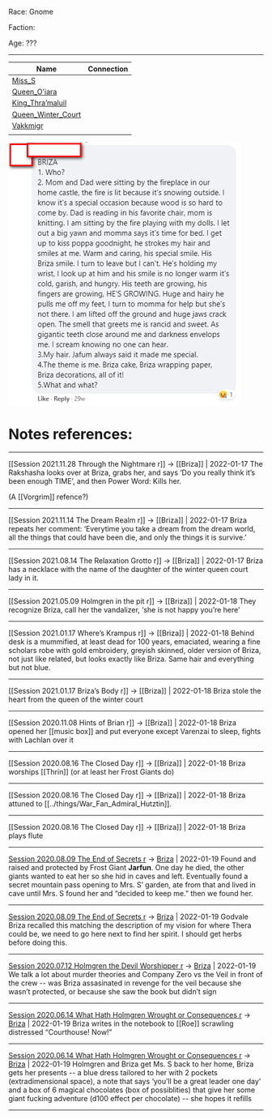 Race: Gnome

Faction:

Age: ???

***
| Name                                        | Connection |
| ------------------------------------------- | ---------- |
| [Miss_S](Miss_S.md)                         |            |
| [Queen_O'iara](Queen_O'iara.md)           |            |
| [King_Thra’maluil](King_Thra’maluil.md)     |            |
| [Queen_Winter_Court](Queen_Winter_Court.md) |            |
| [Vakkmigr](Vakkmigr.md)                     |            |
|                                             |            |




![Qs2](../Attachments/Qs2.png)

# Notes references:
---

[[Session 2021.11.28 Through the Nightmare r]] -> [[Briza]] | 2022-01-17
 The Rakshasha looks over at Briza, grabs her, and says ‘Do you really think it’s been enough TIME’, and then Power Word: Kills her.

(A [[Vorgrim]] refence?)

---

[[Session 2021.11.14 The Dream Realm r]] -> [[Briza]] | 2022-01-17
Briza repeats her comment: ‘Everytime you take a dream from the dream world, all the things that could have been die, and only the things it is survive.’

---

[[Session 2021.08.14 The Relaxation Grotto r]] -> [[Briza]] | 2022-01-17
Briza has a necklace with the name of the daughter of the winter queen court lady in it.

---

[[Session 2021.05.09 Holmgren in the pit r]] -> [[Briza]] | 2022-01-18
They recognize Briza, call her the vandalizer, ‘she is not happy you’re here’

---

[[Session 2021.01.17 Where’s Krampus r]] -> [[Briza]] | 2022-01-18
Behind desk is a mummified, at least dead for 100 years, emaciated, wearing a fine scholars robe with gold embroidery, greyish skinned, older version of Briza, not just like related, but looks exactly like Briza. Same hair and everything but not blue.

---

[[Session 2021.01.17 Briza’s Body r]] -> [[Briza]] | 2022-01-18
Briza stole the heart from the queen of the winter court

---

[[Session 2020.11.08 Hints of Brian r]] -> [[Briza]] | 2022-01-18
Briza opened her [[music box]] and put everyone except Varenzai to sleep, fights with Lachlan over it

---

[[Session 2020.08.16 The Closed Day r]] -> [[Briza]] | 2022-01-18
Briza worships [[Thrin]] (or at least her Frost Giants do)

---

[[Session 2020.08.16 The Closed Day r]] -> [[Briza]] | 2022-01-18
Briza attuned to [[../things/War_Fan_Admiral_Hutztin]].

---

[[Session 2020.08.16 The Closed Day r]] -> [[Briza]] | 2022-01-18
Briza plays flute

---

[Session 2020.08.09 The End of Secrets r](../sessions/notes_matteo_brianedit/Session%202020.08.09%20The%20End%20of%20Secrets%20r.md) -> [Briza](Briza.md) | 2022-01-19
Found and raised and protected by Frost Giant **Jarfun**. One day he died, the other giants wanted to eat her so she hid in caves and left. Eventually found a secret mountain pass opening to Mrs. S’ garden, ate from that and lived in cave until Mrs. S found her and “decided to keep me.” then we found her.

---

[Session 2020.08.09 The End of Secrets r](../sessions/notes_matteo_brianedit/Session%202020.08.09%20The%20End%20of%20Secrets%20r.md) -> [Briza](Briza.md) | 2022-01-19
Godvale
Briza recalled this matching the description of my vision for where Thera could be, we need to go here next to find her spirit. I should get herbs before doing this.

---

[Session 2020.07.12 Holmgren the Devil Worshipper r](../sessions/notes_matteo_brianedit/Session%202020.07.12%20Holmgren%20the%20Devil%20Worshipper%20r.md) -> [Briza](Briza.md) | 2022-01-19
We talk a lot about murder theories and Company Zero vs the Veil in front of the crew -- was Briza assasinated in revenge for the veil because she wasn’t protected, or because she saw the book but didn’t sign

---

[Session 2020.06.14 What Hath Holmgren Wrought or Consequences r](../sessions/notes_matteo_brianedit/Session%202020.06.14%20What%20Hath%20Holmgren%20Wrought%20or%20Consequences%20r.md) -> [Briza](Briza.md) | 2022-01-19
Briza writes in the notebook to [[Roe]] scrawling distressed “Courthouse! Now!”

---

[Session 2020.06.14 What Hath Holmgren Wrought or Consequences r](../sessions/notes_matteo_brianedit/Session%202020.06.14%20What%20Hath%20Holmgren%20Wrought%20or%20Consequences%20r.md) -> [Briza](Briza.md) | 2022-01-19
Holmgren and Briza get Ms. S back to her home, Briza gets her presents -- a blue dress tailored to her with 2 pockets (extradimensional space), a note that says ‘you’ll be a great leader one day’ and a box of 6 magical chocolates (box of possiblities) that give her some giant fucking adventure (d100 effect per chocolate) -- she hopes it refills

---
